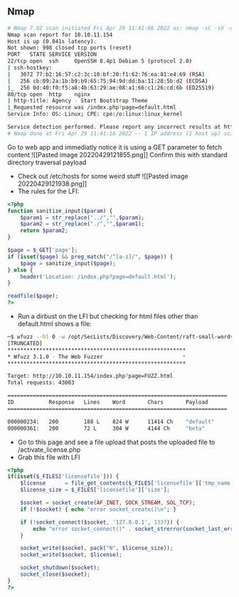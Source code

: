 ## Nmap
```bash
# Nmap 7.92 scan initiated Fri Apr 29 11:41:06 2022 as: nmap -sC -sV -oA nmap/init 10.10.11.154
Nmap scan report for 10.10.11.154
Host is up (0.041s latency).
Not shown: 998 closed tcp ports (reset)
PORT   STATE SERVICE VERSION
22/tcp open  ssh     OpenSSH 8.4p1 Debian 5 (protocol 2.0)
| ssh-hostkey: 
|   3072 77:b2:16:57:c2:3c:10:bf:20:f1:62:76:ea:81:e4:69 (RSA)
|   256 cb:09:2a:1b:b9:b9:65:75:94:9d:dd:ba:11:28:5b:d2 (ECDSA)
|_  256 0d:40:f0:f5:a8:4b:63:29:ae:08:a1:66:c1:26:cd:6b (ED25519)
80/tcp open  http    nginx
| http-title: Agency - Start Bootstrap Theme
|_Requested resource was /index.php?page=default.html
Service Info: OS: Linux; CPE: cpe:/o:linux:linux_kernel

Service detection performed. Please report any incorrect results at https://nmap.org/submit/ .
# Nmap done at Fri Apr 29 11:41:16 2022 -- 1 IP address (1 host up) scanned in 9.31 seconds
```
Go to web app and immediatly notice it is using a GET parameter to fetch content
![[Pasted image 20220429121855.png]]
Confirm this with standard directory traversal payload
- Check out /etc/hosts for some weird stuff
![[Pasted image 20220429121938.png]]
- The rules for the LFI:
```php
<?php
function sanitize_input($param) {
    $param1 = str_replace("../","",$param);
    $param2 = str_replace("./","",$param1);
    return $param2;
}

$page = $_GET['page'];
if (isset($page) && preg_match("/^[a-z]/", $page)) {
    $page = sanitize_input($page);
} else {
    header('Location: /index.php?page=default.html');
}

readfile($page);
?>
```
- Run a dirbust on the LFI but checking for html files other than default.html shows a file:
```bash
─$ wfuzz --hl 0 -w /opt/SecLists/Discovery/Web-Content/raft-small-words.txt http://10.10.11.154/index.php?page=FUZZ.html
[TRUNCATED]
********************************************************
* Wfuzz 3.1.0 - The Web Fuzzer                         *
********************************************************

Target: http://10.10.11.154/index.php?page=FUZZ.html
Total requests: 43003

=====================================================================
ID           Response   Lines    Word       Chars       Payload                                                                                    
=====================================================================

000000234:   200        188 L    824 W      11414 Ch    "default"                                                                                  
000000361:   200        72 L     304 W      4144 Ch     "beta"
```
- Go to this page and see a file upload that posts the uploaded file to /activate_license.php
- Grab this file with LFI
```php
<?php
if(isset($_FILES['licensefile'])) {
    $license      = file_get_contents($_FILES['licensefile']['tmp_name']);
    $license_size = $_FILES['licensefile']['size'];

    $socket = socket_create(AF_INET, SOCK_STREAM, SOL_TCP);
    if (!$socket) { echo "error socket_create()\n"; }

    if (!socket_connect($socket, '127.0.0.1', 1337)) {
        echo "error socket_connect()" . socket_strerror(socket_last_error()) . "\n";
    }

    socket_write($socket, pack("N", $license_size));
    socket_write($socket, $license);

    socket_shutdown($socket);
    socket_close($socket);
}
?>
```